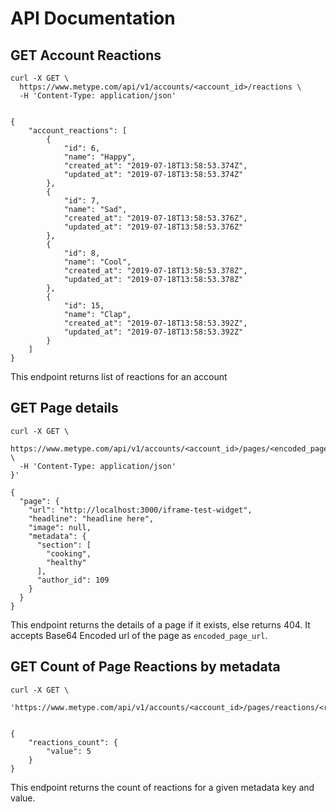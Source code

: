 # API Documentation

## GET Account Reactions

```shell--request
curl -X GET \
  https://www.metype.com/api/v1/accounts/<account_id>/reactions \
  -H 'Content-Type: application/json'
```

```shell--response

{
    "account_reactions": [
        {
            "id": 6,
            "name": "Happy",
            "created_at": "2019-07-18T13:58:53.374Z",
            "updated_at": "2019-07-18T13:58:53.374Z"
        },
        {
            "id": 7,
            "name": "Sad",
            "created_at": "2019-07-18T13:58:53.376Z",
            "updated_at": "2019-07-18T13:58:53.376Z"
        },
        {
            "id": 8,
            "name": "Cool",
            "created_at": "2019-07-18T13:58:53.378Z",
            "updated_at": "2019-07-18T13:58:53.378Z"
        },
        {
            "id": 15,
            "name": "Clap",
            "created_at": "2019-07-18T13:58:53.392Z",
            "updated_at": "2019-07-18T13:58:53.392Z"
        }
    ]
}
```
This endpoint returns list of reactions for an account


## GET Page details

```shell--request
curl -X GET \
  https://www.metype.com/api/v1/accounts/<account_id>/pages/<encoded_page_url> \
  -H 'Content-Type: application/json'
}'
```

```shell--response
{
  "page": {
    "url": "http://localhost:3000/iframe-test-widget",
    "headline": "headline here",
    "image": null,
    "metadata": {
      "section": [
        "cooking",
        "healthy"
      ],
      "author_id": 109
    }
  }
}
```

This endpoint returns the details of a page if it exists, else returns 404. It accepts Base64 Encoded url of the page as `encoded_page_url`.


## GET Count of Page Reactions by metadata

```shell--request
curl -X GET \
  'https://www.metype.com/api/v1/accounts/<account_id>/pages/reactions/<reaction_id>/<page_metadata_key>/<page_metadata_value>/count'
```

```shell--response

{
    "reactions_count": {
        "value": 5
    }
}
```

This endpoint returns the count of reactions for a given metadata key and value.